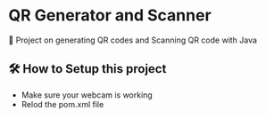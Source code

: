 # QR Generator and Scanner

💠 Project on generating QR codes and Scanning QR code with Java 

## 🛠️ How to Setup this project
<ul>
<li> Make sure your webcam is working</li>
<li> Relod the pom.xml file </li>
